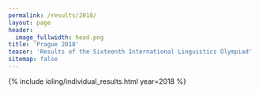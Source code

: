 ```yaml
---
permalink: /results/2018/
layout: page
header:
  image_fullwidth: head.png
title: 'Prague 2018'
teaser: 'Results of the Sixteenth International Linguistics Olympiad'
sitemap: false
---
```


{% include ioling/individual_results.html year=2018 %}